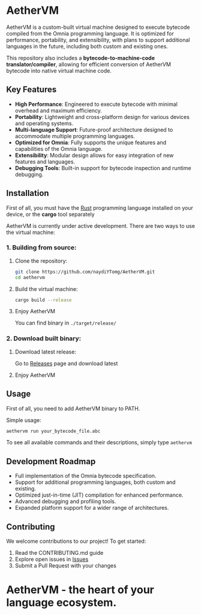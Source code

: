# AetherVM

AetherVM is a custom-built virtual machine designed to execute bytecode compiled from the Omnia programming language. It is optimized for performance, portability, and extensibility, with plans to support additional languages in the future, including both custom and existing ones.

This repository also includes a **bytecode-to-machine-code translator/compiler**, allowing for efficient conversion of AetherVM bytecode into native virtual machine code.
## Key Features

- **High Performance**: Engineered to execute bytecode with minimal overhead and maximum efficiency.
- **Portability**: Lightweight and cross-platform design for various devices and operating systems.
- **Multi-language Support**: Future-proof architecture designed to accommodate multiple programming languages.
- **Optimized for Omnia**: Fully supports the unique features and capabilities of the Omnia language.
- **Extensibility**: Modular design allows for easy integration of new features and languages.
- **Debugging Tools**: Built-in support for bytecode inspection and runtime debugging.

## Installation
First of all, you must have the [Rust](https://www.rust-lang.org/) programming language installed on your device, or the **cargo** tool separately

AetherVM is currently under active development. There are two ways to use the virtual machine:

### 1. Building from source:
1. Clone the repository:
    ```bash
    git clone https://github.com/naydiYTomg/AetherVM.git
    cd aethervm
    ```
2. Build the virtual machine:
    ```bash
    cargo build --release
    ```
3. Enjoy AetherVM

    You can find binary in `./target/release/`
### 2. Download built binary:
1. Download latest release:

   Go to [Releases](https://github.com/naydiYTomg/AetherVM/releases) page and download latest
2. Enjoy AetherVM

## Usage
First of all, you need to add AetherVM binary to PATH.

Simple usage:
```bash
aethervm run your_bytecode_file.abc
```
To see all available commands and their descriptions, simply type `aethervm`

## Development Roadmap
- Full implementation of the Omnia bytecode specification.
- Support for additional programming languages, both custom and existing.
- Optimized just-in-time (JIT) compilation for enhanced performance.
- Advanced debugging and profiling tools.
- Expanded platform support for a wider range of architectures.
## Contributing
We welcome contributions to our project! To get started:
1. Read the CONTRIBUTING.md guide
2. Explore open issues in [Issues](https://github.com/naydiYTomg/AetherVM/issues)
3. Submit a Pull Request with your changes

# AetherVM - the heart of your language ecosystem.